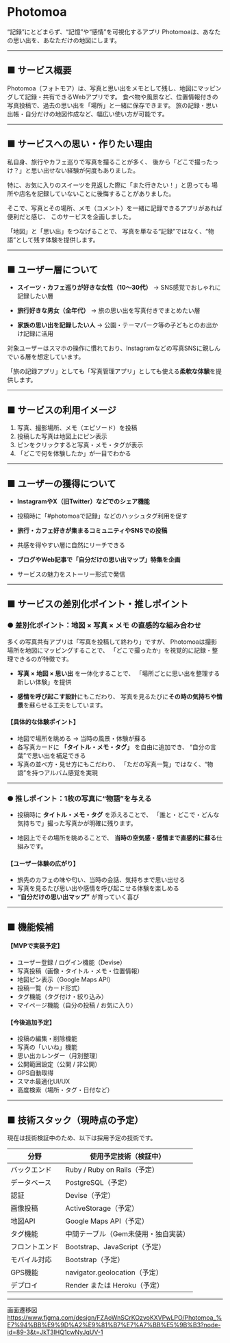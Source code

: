 # Photomoa

“記録”にとどまらず、“記憶”や“感情”を可視化するアプリ
Photomoaは、あなたの思い出を、あなただけの地図にします。

---

## ■ サービス概要

Photomoa（フォトモア）は、写真と思い出をメモとして残し、地図にマッピングして記録・共有できるWebアプリです。
食べ物や風景など、位置情報付きの写真投稿で、過去の思い出を「場所」と一緒に保存できます。
旅の記録・思い出帳・自分だけの地図作成など、幅広い使い方が可能です。

---

## ■ サービスへの思い・作りたい理由

私自身、旅行やカフェ巡りで写真を撮ることが多く、
後から「どこで撮ったっけ？」と思い出せない経験が何度もありました。

特に、お気に入りのスイーツを見返した際に「また行きたい！」と思っても
場所や店名を記録していないことに後悔することがありました。

そこで、写真とその場所、メモ（コメント）を一緒に記録できるアプリがあれば便利だと感じ、
このサービスを企画しました。

「地図」と「思い出」をつなげることで、
写真を単なる“記録”ではなく、“物語”として残す体験を提供します。

---

## ■ ユーザー層について

- **スイーツ・カフェ巡りが好きな女性（10〜30代）**
→ SNS感覚でおしゃれに記録したい層

- **旅行好きな男女（全年代）**
→ 旅の思い出を写真付きでまとめたい層

- **家族の思い出を記録したい人**
→ 公園・テーマパーク等の子どもとのお出かけ記録に活用

対象ユーザーはスマホの操作に慣れており、Instagramなどの写真SNSに親しんでいる層を想定しています。

「旅の記録アプリ」としても「写真管理アプリ」としても使える**柔軟な体験**を提供します。

---

## ■ サービスの利用イメージ

1. 写真、撮影場所、メモ（エピソード）を投稿
2. 投稿した写真は地図上にピン表示
3. ピンをクリックすると写真・メモ・タグが表示
4. 「どこで何を体験したか」が一目でわかる

---

## ■ ユーザーの獲得について

- **InstagramやX（旧Twitter）などでのシェア機能**

- 投稿時に「#photomoaで記録」などのハッシュタグ利用を促す

- **旅行・カフェ好きが集まるコミュニティやSNSでの投稿**

- 共感を得やすい層に自然にリーチできる

- **ブログやWeb記事で「自分だけの思い出マップ」特集を企画**

- サービスの魅力をストーリー形式で発信

---

## ■ サービスの差別化ポイント・推しポイント

### ● 差別化ポイント：地図 × 写真 × メモ の直感的な組み合わせ

多くの写真共有アプリは「写真を投稿して終わり」ですが、
Photomoaは撮影場所を地図にマッピングすることで、
「どこで撮ったか」を視覚的に記録・整理できるのが特徴です。

- **写真 × 地図 × 思い出** を一体化することで、
「場所ごとに思い出を整理する新しい体験」を提供

- **感情を呼び起こす設計**にもこだわり、
写真を見るたびに**その時の気持ちや情景**を蘇らせる工夫をしています。

#### 【具体的な体験ポイント】
- 地図で場所を眺める → 当時の風景・体験が蘇る
- 各写真カードに **「タイトル・メモ・タグ」** を自由に追加でき、
“自分の言葉”で思い出を補足できる
- 写真の並べ方・見せ方にもこだわり、
「ただの写真一覧」ではなく、“物語”を持つアルバム感覚を実現

---

### ● 推しポイント：1枚の写真に“物語”を与える

- 投稿時に **タイトル・メモ・タグ** を添えることで、
「誰と・どこで・どんな気持ちで」撮った写真かが明確に残ります。

- 地図上でその場所を眺めることで、
**当時の空気感・感情まで直感的に蘇る**仕組みです。

#### 【ユーザー体験の広がり】
- 旅先のカフェの味や匂い、当時の会話、気持ちまで思い出せる
- 写真を見るたび思い出や感情を呼び起こせる体験を楽しめる
- **“自分だけの思い出マップ”** が育っていく喜び

---

## ■ 機能候補

#### 【MVPで実装予定】
- ユーザー登録 / ログイン機能（Devise）
- 写真投稿（画像・タイトル・メモ・位置情報）
- 地図ピン表示（Google Maps API）
- 投稿一覧（カード形式）
- タグ機能（タグ付け・絞り込み）
- マイページ機能（自分の投稿 / お気に入り）

#### 【今後追加予定】
- 投稿の編集・削除機能
- 写真の「いいね」機能
- 思い出カレンダー（月別整理）
- 公開範囲設定（公開 / 非公開）
- GPS自動取得
- スマホ最適化UI/UX
- 高度検索（場所・タグ・日付など）

---

## ■ 技術スタック（現時点の予定）

現在は技術検証中のため、以下は採用予定の技術です。

| 分野              | 使用予定技術（検証中）             |
|------------------|--------------------------------|
| バックエンド       | Ruby / Ruby on Rails（予定）     |
| データベース       | PostgreSQL（予定）              |
| 認証              | Devise（予定）                  |
| 画像投稿           | ActiveStorage（予定）           |
| 地図API           | Google Maps API（予定）         |
| タグ機能           | 中間テーブル（Gem未使用・独自実装）|
| フロントエンド     | Bootstrap、JavaScript（予定）   |
| モバイル対応       | Bootstrap（予定）               |
| GPS機能           | navigator.geolocation（予定）   |
| デプロイ           | Render または Heroku（予定）     |

---

画面遷移図
https://www.figma.com/design/FZAoWnSCrKOzvoKXVPwLPO/Photomoa_%E7%94%BB%E9%9D%A2%E9%81%B7%E7%A7%BB%E5%9B%B3?node-id=89-3&t=JkT3lHQ1cwNyJqUV-1